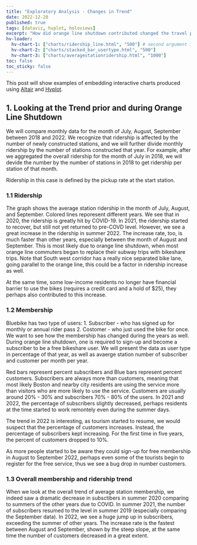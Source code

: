 ```yaml
---
title: "Exploratory Analysis - Changes in Trend"
date: 2022-12-20
published: true
tags: [dataviz, hvplot, holoviews]
excerpt: "How did orange line shutdown contributed changed the travel pattern during the time?"
hv-loader:
  hv-chart-1: ["charts/ridership_line.html", "500"] # second argument is the height
  hv-chart-2: ["charts/stacked_bar_usertype.html", "500"]
  hv-chart-3: ["charts/averagestationridership.html", "1000"]
toc: false
toc_sticky: false
---
```



This post will show examples of embedding interactive charts produced using [Altair](https://altair-viz.github.io) and [Hvplot](https://hvplot.pyviz.org/).

## 1. Looking at the Trend prior and during Orange Line Shutdown

We will compare monthly data for the month of July, August, September between 2018 and 2022. We recognize that ridership is affected by the number of newly constructed stations, and we will further divide monthly ridership by the number of stations constructed that year. For example, after we aggregated the overall ridership for the month of July in 2018, we will devide the number by the number of stations in 2018 to get ridership per station of that month. 

Ridership in this case is defined by the pickup rate at the start station.

### 1.1 Ridership

<div id="hv-chart-1"></div>

The graph shows the average station ridership in the month of July, August, and September. Colored lines reporesent different years. We see that in 2020, the ridership is greatly hit by COVID-19. In 2021, the ridership started to recover, but still not yet returned to pre-COVD level. However, we see a great increase in the ridership in summer 2022. The increase rate, too, is much faster than other years, especially between the month of August and September. This is most likely due to orange line shutdown, when most orange line commuters began to replace their subway trips with bikeshare trips. Note that South west corridor has a really nice separated bike lane, going parallel to the orange line, this could be a factor in ridership increase as well. 

At the same time, some low-income residents no longer have financial barrier to use the bikes (requires a credit card and a hold of $25), they perhaps also contributed to this increase.

### 1.2 Membership

Bluebike has two type of users: 1. Subscriber - who has signed up for monthly or annual rider pass 2. Costomer - who just used the bike for once. We want to see how the membership has changed during the years as well. During orange line shutdown, one is required to sign-up and become a subscriber to be a free bikeshare user. We will present the data as user type in percentage of that year, as well as avaerge station number of subscriber and customer per month per year.

<div id="hv-chart-2"></div>

Red bars represent percent subscribers and Blue bars represent percent customers. Subscribers are always more than customers, meaning that most likely Boston and nearby city residents are using the service more than visitors who are more likely to use the service. Customers are usually around 20% - 30% and subscribers 70% - 80% of the users. In 2021 and 2022, the percentage of subscribers slightly decreased, perhaps residents at the time started to work remontely even during the summer days. 

The trend in 2022 is interesting, as tourism started to resume, we would suspect that the percentage of customers increases. Instead, the percentage of subscribers kept increasing. For the first time in five years, the percent of customers dropped to 10%. 

As more people started to be aware they could sign-up for free membership in August to September 2022, perhaps even some of the tourists begin to register for the free service, thus we see a bug drop in number customers. 

### 1.3 Overall membership and ridership trend

<div id="hv-chart-3"></div>

When we look at the overall trend of average station membership, we indeed saw a dramatic decrease in subsctibers in summer 2020 comparing to summers of the other years due to COVID.  In summer 2021, the number of subscribers resumed to the level in summer 2019 (especially comparing the September data). In 2022, we see a huge jump up in subscribers, exceeding the summer of other years. The increase rate is the fastest between August and September, shown by the steep slope, at the same time the number of customers decreased in a great extent. 
